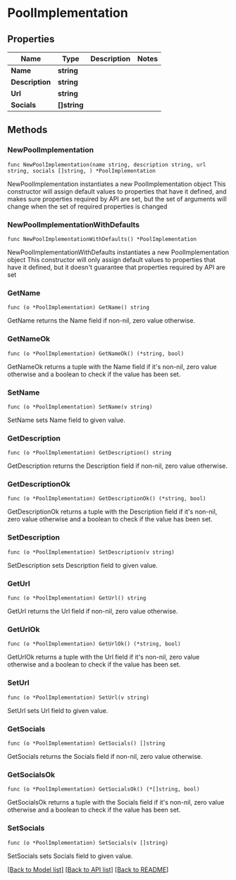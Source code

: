 # PoolImplementation

## Properties

Name | Type | Description | Notes
------------ | ------------- | ------------- | -------------
**Name** | **string** |  | 
**Description** | **string** |  | 
**Url** | **string** |  | 
**Socials** | **[]string** |  | 

## Methods

### NewPoolImplementation

`func NewPoolImplementation(name string, description string, url string, socials []string, ) *PoolImplementation`

NewPoolImplementation instantiates a new PoolImplementation object
This constructor will assign default values to properties that have it defined,
and makes sure properties required by API are set, but the set of arguments
will change when the set of required properties is changed

### NewPoolImplementationWithDefaults

`func NewPoolImplementationWithDefaults() *PoolImplementation`

NewPoolImplementationWithDefaults instantiates a new PoolImplementation object
This constructor will only assign default values to properties that have it defined,
but it doesn't guarantee that properties required by API are set

### GetName

`func (o *PoolImplementation) GetName() string`

GetName returns the Name field if non-nil, zero value otherwise.

### GetNameOk

`func (o *PoolImplementation) GetNameOk() (*string, bool)`

GetNameOk returns a tuple with the Name field if it's non-nil, zero value otherwise
and a boolean to check if the value has been set.

### SetName

`func (o *PoolImplementation) SetName(v string)`

SetName sets Name field to given value.


### GetDescription

`func (o *PoolImplementation) GetDescription() string`

GetDescription returns the Description field if non-nil, zero value otherwise.

### GetDescriptionOk

`func (o *PoolImplementation) GetDescriptionOk() (*string, bool)`

GetDescriptionOk returns a tuple with the Description field if it's non-nil, zero value otherwise
and a boolean to check if the value has been set.

### SetDescription

`func (o *PoolImplementation) SetDescription(v string)`

SetDescription sets Description field to given value.


### GetUrl

`func (o *PoolImplementation) GetUrl() string`

GetUrl returns the Url field if non-nil, zero value otherwise.

### GetUrlOk

`func (o *PoolImplementation) GetUrlOk() (*string, bool)`

GetUrlOk returns a tuple with the Url field if it's non-nil, zero value otherwise
and a boolean to check if the value has been set.

### SetUrl

`func (o *PoolImplementation) SetUrl(v string)`

SetUrl sets Url field to given value.


### GetSocials

`func (o *PoolImplementation) GetSocials() []string`

GetSocials returns the Socials field if non-nil, zero value otherwise.

### GetSocialsOk

`func (o *PoolImplementation) GetSocialsOk() (*[]string, bool)`

GetSocialsOk returns a tuple with the Socials field if it's non-nil, zero value otherwise
and a boolean to check if the value has been set.

### SetSocials

`func (o *PoolImplementation) SetSocials(v []string)`

SetSocials sets Socials field to given value.



[[Back to Model list]](../README.md#documentation-for-models) [[Back to API list]](../README.md#documentation-for-api-endpoints) [[Back to README]](../README.md)


